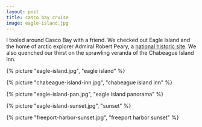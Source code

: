 ```yaml
---
layout: post
title: casco bay cruise
image: eagle-island.jpg
---
```


I tooled around Casco Bay with a friend. We checked out Eagle Island and the
home of arctic explorer Admiral Robert Peary, a
<a href="http://www.pearyeagleisland.org/" title="Admiral Robert Peary National Site" rel=“nofollow”>national
historic site</a>. We also quenched our thirst on the sprawling veranda of the
Chabeague Island Inn.

<!--more-->

{% picture "eagle-island.jpg", "eagle island" %}

{% picture "chabeague-island-inn.jpg", "chabeague island inn" %}

{% picture "eagle-island-pan.jpg", "eagle island panorama" %}

{% picture "eagle-island-sunset.jpg", "sunset" %}

{% picture "freeport-harbor-sunset.jpg", "freeport harbor sunset" %}
